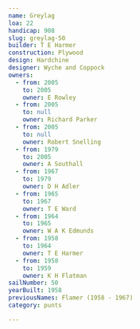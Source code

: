 ```yaml
---
name: Greylag
loa: 22
handicap: 908
slug: greylag-50
builder: T E Harmer
construction: Plywood
design: Hardchine
designer: Wyche and Coppock
owners:
  - from: 2005
    to: 2005
    owner: E Rowley
  - from: 2005
    to: null
    owner: Richard Parker
  - from: 2005
    to: null
    owner: Robert Snelling
  - from: 1979
    to: 2005
    owner: A Southall
  - from: 1967
    to: 1979
    owner: D H Adler
  - from: 1965
    to: 1967
    owner: T E Ward
  - from: 1964
    to: 1965
    owner: W A K Edmunds
  - from: 1958
    to: 1964
    owner: T E Harmer
  - from: 1958
    to: 1959
    owner: K H Flatman
sailNumber: 50
yearBuilt: 1958
previousNames: Flamer (1958 - 1967)
category: punts

---
```

